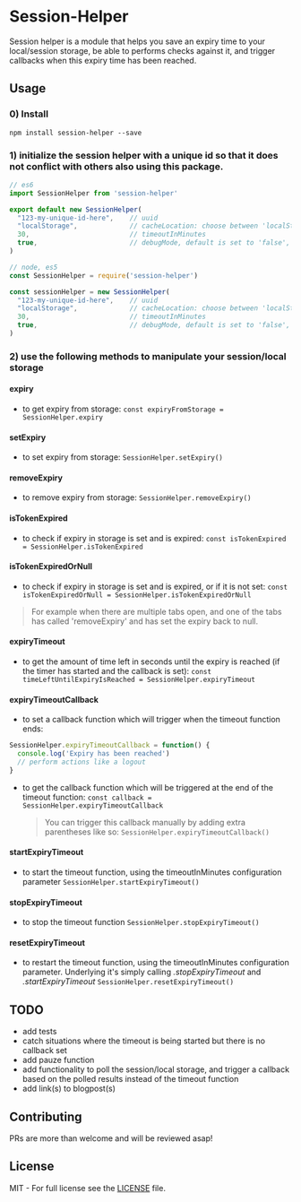 # Session-Helper
Session helper is a module that helps you save an expiry time to your local/session storage, be able to performs checks against it, and trigger callbacks when this expiry time has been reached.

## Usage

### 0) Install
`npm install session-helper --save`
### 1) initialize the session helper with a unique id so that it does not conflict with others also using this package.
``` javascript
// es6
import SessionHelper from 'session-helper'

export default new SessionHelper(
  "123-my-unique-id-here",    // uuid
  "localStorage",             // cacheLocation: choose between 'localStorage' or 'sessionStorage'
  30,                         // timeoutInMinutes
  true,                       // debugMode, default is set to 'false', enable it to push log messages to console
)
```

``` javascript
// node, es5
const SessionHelper = require('session-helper')

const sessionHelper = new SessionHelper(
  "123-my-unique-id-here",    // uuid
  "localStorage",             // cacheLocation: choose between 'localStorage' or 'sessionStorage'
  30,                         // timeoutInMinutes
  true,                       // debugMode, default is set to 'false', enable it to push log messages to console
)
```

### 2) use the following methods to manipulate your session/local storage
#### expiry
* to get expiry from storage:
  `const expiryFromStorage = SessionHelper.expiry`
#### setExpiry
* to set expiry from storage:
  `SessionHelper.setExpiry()`
#### removeExpiry
* to remove expiry from storage:
  `SessionHelper.removeExpiry()`

#### isTokenExpired
* to check if expiry in storage is set and is expired:
  `const isTokenExpired = SessionHelper.isTokenExpired`
#### isTokenExpiredOrNull
* to check if expiry in storage is set and is expired, or if it is not set:
  `const isTokenExpiredOrNull = SessionHelper.isTokenExpiredOrNull`
> For example when there are multiple tabs open, and one of the tabs has called 'removeExpiry' and has set the expiry back to null.

#### expiryTimeout
* to get the amount of time left in seconds until the expiry is reached (if the timer has started and the callback is set):
  `const timeLeftUntilExpiryIsReached = SessionHelper.expiryTimeout`

#### expiryTimeoutCallback
* to set a callback function which will trigger when the timeout function ends:
``` javascript
SessionHelper.expiryTimeoutCallback = function() {
  console.log('Expiry has been reached')
  // perform actions like a logout
}
```
* to get the callback function which will be triggered at the end of the timeout function:
  `const callback = SessionHelper.expiryTimeoutCallback`
  > You can trigger this callback manually by adding extra parentheses like so: `SessionHelper.expiryTimeoutCallback()`

#### startExpiryTimeout
* to start the timeout function, using the timeoutInMinutes configuration parameter
  `SessionHelper.startExpiryTimeout()`
#### stopExpiryTimeout
* to stop the timeout function
  `SessionHelper.stopExpiryTimeout()`
#### resetExpiryTimeout
* to restart the timeout function, using the timeoutInMinutes configuration parameter. Underlying it's simply calling _.stopExpiryTimeout_ and _.startExpiryTimeout_
  `SessionHelper.resetExpiryTimeout()`

## TODO
* add tests
* catch situations where the timeout is being started but there is no callback set
* add pauze function
* add functionality to poll the session/local storage, and trigger a callback based on the polled results instead of the timeout function
* add link(s) to blogpost(s)

## Contributing
PRs are more than welcome and will be reviewed asap!

## License
MIT - For full license see the [LICENSE](./LICENSE) file.
